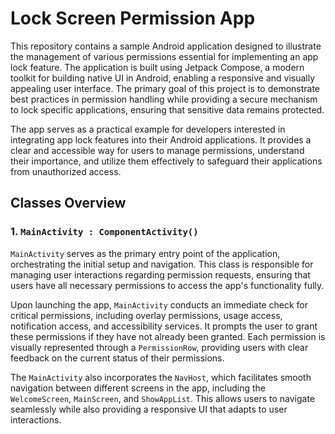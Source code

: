 # Lock Screen Permission App

This repository contains a sample Android application designed to illustrate the management of various permissions essential for implementing an app lock feature. The application is built using Jetpack Compose, a modern toolkit for building native UI in Android, enabling a responsive and visually appealing user interface. The primary goal of this project is to demonstrate best practices in permission handling while providing a secure mechanism to lock specific applications, ensuring that sensitive data remains protected.

The app serves as a practical example for developers interested in integrating app lock features into their Android applications. It provides a clear and accessible way for users to manage permissions, understand their importance, and utilize them effectively to safeguard their applications from unauthorized access.

## Classes Overview

### 1. `MainActivity : ComponentActivity()`

`MainActivity` serves as the primary entry point of the application, orchestrating the initial setup and navigation. This class is responsible for managing user interactions regarding permission requests, ensuring that users have all necessary permissions to access the app's functionality fully.

Upon launching the app, `MainActivity` conducts an immediate check for critical permissions, including overlay permissions, usage access, notification access, and accessibility services. It prompts the user to grant these permissions if they have not already been granted. Each permission is visually represented through a `PermissionRow`, providing users with clear feedback on the current status of their permissions.

The `MainActivity` also incorporates the `NavHost`, which facilitates smooth navigation between different screens in the app, including the `WelcomeScreen`, `MainScreen`, and `ShowAppList`. This allows users to navigate seamlessly while also providing a responsive UI that adapts to user interactions.

In addition to managing permissions, `MainActivity` includes helper functions that validate the overall state of permissions, ensuring that the app's core features can be accessed without interruption. By implementing a user-friendly design and clear prompts, the app aims to enhance the user experience while effectively guiding them through the necessary steps to grant permissions.

### 2. `LockScreenActivity : AppCompatActivity()`

`LockScreenActivity` is dedicated to displaying a custom lock screen designed to protect sensitive applications. This activity is crucial in implementing a secure passcode input system, allowing users to enter a passcode to unlock specific applications they wish to protect. 

The lock screen UI is crafted to be both visually appealing and highly functional, featuring numeric buttons representing each digit of the passcode. Users can easily input their passcode, with a dedicated submit button (`tick`) to validate their entry. The activity interacts with a local database (`AppDatabaseHelper`) to retrieve the correct passcode associated with the locked application.

When users submit their passcode, `LockScreenActivity` compares the entered value with the stored passcode. If the passcode is correct, the lock screen is dismissed, granting access to the application. In cases where the passcode is incorrect, users receive immediate feedback through an error message, encouraging them to retry. This mechanism ensures that only authorized users can access locked applications, providing a layer of security and control over personal data.

### 3. `PermissionManager`

The `PermissionManager` class is a utility class responsible for handling all permission-related tasks. It encapsulates the logic for checking whether specific permissions are granted, requesting permissions from the user, and providing callbacks to inform the calling class of permission results.

By centralizing permission management within this class, the app maintains a clean and organized code structure. The `PermissionManager` helps ensure that permissions are handled consistently throughout the app, reducing the risk of errors and enhancing maintainability.

### 4. `LockService : Service()`

`LockService` is a background service that plays a critical role in monitoring and enforcing the app lock functionality. This service continuously runs in the background, allowing it to detect when a user attempts to access a locked application. By utilizing system events, `LockService` identifies any interaction with apps that are designated as protected.

When a locked application is opened, `LockService` triggers the display of the `LockScreenActivity`, effectively covering the screen and prompting the user to enter their passcode. This seamless transition ensures that unauthorized access is prevented, providing users with peace of mind regarding their data security.

In addition to detecting app launches, `LockService` manages the lifecycle of the lock screen, ensuring it is appropriately displayed and dismissed based on user interactions. It acts as a gatekeeper, providing an added layer of protection by enforcing the passcode input system without requiring constant user intervention.

### 5. `AccessibilityService : AccessibilityService()`

The `AccessibilityService` class is utilized to monitor user interactions with the device, allowing the app to track when users switch between different applications. By leveraging accessibility features, this service enhances the app's capability to detect app launches and switch events.

The primary function of the `AccessibilityService` is to listen for events that indicate a user has navigated to a new application. When the user switches to a locked app, the `AccessibilityService` communicates with `LockService` to activate the lock screen, prompting the user to enter their passcode.

This integration ensures that users are consistently protected as they navigate their device. The `AccessibilityService` is essential for creating a smooth and secure experience, enabling the app to respond dynamically to user actions and maintain the integrity of the app lock feature.

### 6. `DatabaseHelper : SQLiteOpenHelper`

`DatabaseHelper` is a critical class responsible for managing the local SQLite database used to store passcodes and related application data securely. By extending `SQLiteOpenHelper`, this class facilitates the creation, updating, and querying of the database efficiently.

The `DatabaseHelper` class includes methods to initialize the database schema, insert new passcodes, update existing ones, and retrieve passcodes associated with specific applications. This functionality ensures that users can easily set and manage their passcodes for various locked applications.

Moreover, `DatabaseHelper` handles the database's lifecycle events, including creation and version management. This ensures that any changes to the database structure are seamlessly integrated without disrupting the user experience. By encapsulating all database interactions, `DatabaseHelper` simplifies data management and enhances code readability.

### 7. `ContentProvider : ContentProvider()`

`ContentProvider` is a component that serves as an interface for managing access to the application's data, allowing for data sharing between different apps while enforcing security measures. This class provides methods for querying, inserting, updating, and deleting passcode data stored in the local database.

By implementing the `ContentProvider` interface, this class facilitates interaction with the SQLite database in a standardized way. It abstracts the underlying database operations, allowing other components within the app to access passcode information without directly interacting with the database itself.

The `ContentProvider` plays a vital role in maintaining data integrity and security. It ensures that only authorized components can access sensitive information, such as passcodes, providing an additional layer of protection against unauthorized data access. This design pattern promotes separation of concerns, making the app more modular and easier to maintain.

## Features

- **Comprehensive Permission Management**: The app systematically requests and manages essential permissions upon startup, ensuring users are informed of any missing permissions that are crucial for the app's functionality. It covers various permission types, including overlay, usage access, notification, and accessibility services, creating a holistic permission management system.

- **Custom Lock Screen UI**: The app features a visually appealing and intuitive lock screen interface that allows users to securely input their passcodes. The design emphasizes usability and aesthetics, providing a modern look that enhances user engagement.

- **Local Database Integration**: The app employs a lightweight local database to store and manage passcodes securely. This functionality allows users to customize their experience by locking or unlocking applications based on their preferences. The database ensures that passcodes are securely stored and easily retrievable.

- **Real-time Permission Feedback**: Users receive instant visual feedback regarding the status of each permission, enhancing their awareness and facilitating prompt action where necessary. This feedback mechanism ensures that users are always informed about the permissions required for the app's full functionality.

- **Seamless Navigation**: The use of Jetpack Compose and Navigation Components ensures a smooth and responsive user experience as users navigate through different screens in the app. Transitions between screens are designed to be fluid, contributing to an overall polished user experience.

- **User Guidance**: The app provides clear instructions and prompts to guide users through the permission-granting process, ensuring they understand the importance of each permission and how it contributes to the app's functionality. This educational approach enhances user confidence and promotes better understanding of app security features.

## Usage

To utilize the app effectively, users must grant all necessary permissions when prompted. Upon launching the app for the first time, users will encounter a series of permission requests. It is essential to grant these permissions to enable the full functionality of the app. After successfully granting the required permissions, users can lock specific applications by entering a unique passcode, which is stored and managed in the app's local database.

The app's interface is designed to be intuitive, allowing users to navigate easily between different screens and manage their locked applications effectively. Users are encouraged to explore the app's features by locking various applications and testing the passcode functionality. The app provides a straightforward interface for managing these settings, ensuring a user-friendly experience.


